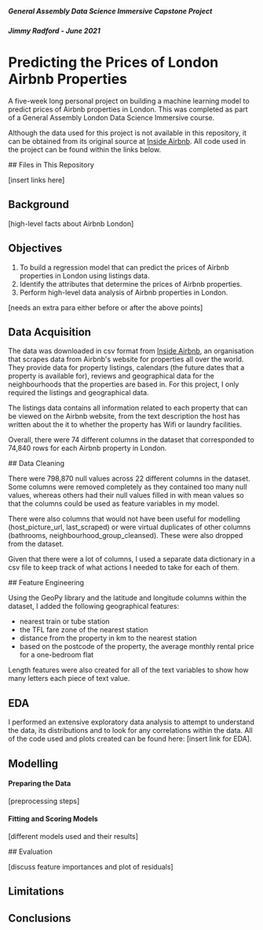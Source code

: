 ##### General Assembly Data Science Immersive Capstone Project

##### Jimmy Radford - June 2021

# Predicting the Prices of London Airbnb Properties

A five-week long personal project on building a machine learning model to predict prices of Airbnb properties in London. This was completed as part of a General Assembly London Data Science Immersive course.

Although the data used for this project is not available in this repository, it can be obtained from its original source at [Inside Airbnb](http://insideairbnb.com/). All code used in the project can be found within the links below.

## Files in This Repository

[insert links here]

## Background

[high-level facts about Airbnb London]

## Objectives

1. To build a regression model that can predict the prices of Airbnb properties in London using listings data.
2. Identify the attributes that determine the prices of Airbnb properties.
3. Perform high-level data analysis of Airbnb properties in London.

[needs an extra para either before or after the above points]

## Data Acquisition

The data was downloaded in csv format from [Inside Airbnb](http://insideairbnb.com/), an organisation that scrapes data from Airbnb's website for properties all over the world. They provide data for property listings, calendars (the future dates that a property is available for), reviews and geographical data for the neighbourhoods that the properties are based in. For this project, I only required the listings and geographical data.

The listings data contains all information related to each property that can be viewed on the Airbnb website, from the text description the host has written about the it to whether the property has Wifi or laundry facilities.

Overall, there were 74 different columns in the dataset that corresponded to 74,840 rows for each Airbnb property in London.

## Data Cleaning

There were 798,870 null values across 22 different columns in the dataset. Some columns were removed completely as they contained too many null values, whereas others had their null values filled in with mean values so that the columns could be used as feature variables in my model.

There were also columns that would not have been useful for modelling (host_picture_url, last_scraped) or were virtual duplicates of other columns (bathrooms, neighbourhood_group_cleansed). These were also dropped from the dataset.

Given that there were a lot of columns, I used a separate data dictionary in a csv file to keep track of what actions I needed to take for each of them.

## Feature Engineering

Using the GeoPy library and the latitude and longitude columns within the dataset, I added the following geographical features:

- nearest train or tube station
- the TFL fare zone of the nearest station
- distance from the property in km to the nearest station
- based on the postcode of the property, the average monthly rental price for a one-bedroom flat

Length features were also created for all of the text variables to show how many letters each piece of text value.

## EDA

I performed an extensive exploratory data analysis to attempt to understand the data, its distributions and to look for any correlations within the data. All of the code used and plots created can be found here: [insert link for EDA].

## Modelling

#### Preparing the Data

[preprocessing steps]

#### Fitting and Scoring Models

[different models used and their results]

## Evaluation

[discuss feature importances and plot of residuals]

## Limitations

## Conclusions
